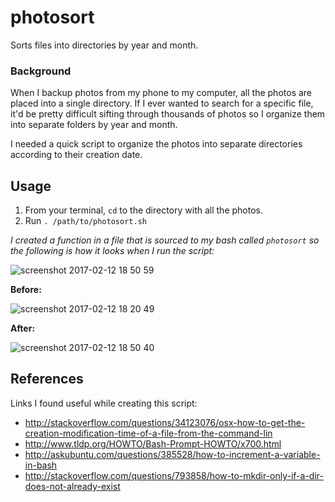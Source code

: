 # photosort
Sorts files into directories by year and month.

### Background

When I backup photos from my phone to my computer, all the photos are placed into a single directory. If I ever wanted to search for a specific file, it'd be pretty difficult sifting through thousands of photos so I organize them into separate folders by year and month. 

I needed a quick script to organize the photos into separate directories according to their creation date.

## Usage

1. From your terminal, `cd` to the directory with all the photos.
2. Run `. /path/to/photosort.sh`

*I created a function in a file that is sourced to my bash called `photosort` so the following is how it looks when I run the script:*

![screenshot 2017-02-12 18 50 59](https://cloud.githubusercontent.com/assets/4496722/22869680/b54aa206-f155-11e6-9fdd-7dd4cc9c1be6.png)

**Before:**

![screenshot 2017-02-12 18 20 49](https://cloud.githubusercontent.com/assets/4496722/22869622/58d42eca-f155-11e6-9d0c-cf6633334531.png)

**After:**

![screenshot 2017-02-12 18 50 40](https://cloud.githubusercontent.com/assets/4496722/22869647/6ad63636-f155-11e6-9e9a-3e82c7dbe56e.png)

## References
Links I found useful while creating this script:

- http://stackoverflow.com/questions/34123076/osx-how-to-get-the-creation-modification-time-of-a-file-from-the-command-lin
- http://www.tldp.org/HOWTO/Bash-Prompt-HOWTO/x700.html
- http://askubuntu.com/questions/385528/how-to-increment-a-variable-in-bash
- http://stackoverflow.com/questions/793858/how-to-mkdir-only-if-a-dir-does-not-already-exist
